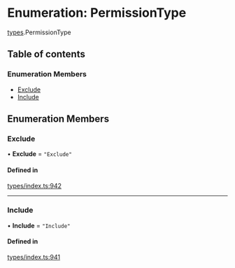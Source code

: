 # Enumeration: PermissionType

[types](../wiki/types).PermissionType

## Table of contents

### Enumeration Members

- [Exclude](../wiki/types.PermissionType#exclude)
- [Include](../wiki/types.PermissionType#include)

## Enumeration Members

### Exclude

• **Exclude** = ``"Exclude"``

#### Defined in

[types/index.ts:942](https://github.com/PolymeshAssociation/polymesh-sdk/blob/95e180d2/src/types/index.ts#L942)

___

### Include

• **Include** = ``"Include"``

#### Defined in

[types/index.ts:941](https://github.com/PolymeshAssociation/polymesh-sdk/blob/95e180d2/src/types/index.ts#L941)
